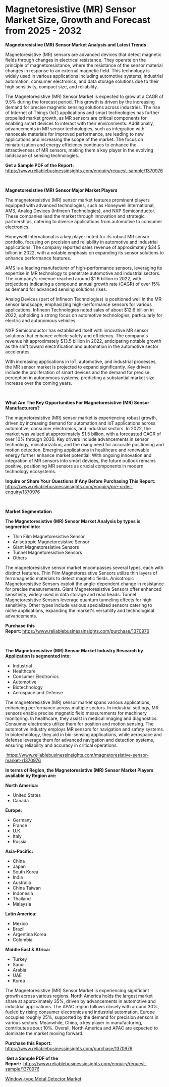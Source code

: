 <p><h1>Magnetoresistive (MR) Sensor Market Size, Growth and Forecast from 2025 - 2032</h1></p><p><strong>Magnetoresistive (MR) Sensor Market Analysis and Latest Trends</strong></p>
<p><p>Magnetoresistive (MR) sensors are advanced devices that detect magnetic fields through changes in electrical resistance. They operate on the principle of magnetoresistance, where the resistance of the sensor material changes in response to an external magnetic field. This technology is widely used in various applications including automotive systems, industrial automation, consumer electronics, and data storage solutions due to their high sensitivity, compact size, and reliability.</p><p>The Magnetoresistive (MR) Sensor Market is expected to grow at a CAGR of 9.5% during the forecast period. This growth is driven by the increasing demand for precise magnetic sensing solutions across industries. The rise of Internet of Things (IoT) applications and smart technologies has further propelled market growth, as MR sensors are critical components for enabling smart devices to interact with their environments. Additionally, advancements in MR sensor technologies, such as integration with nanoscale materials for improved performance, are leading to new applications and increasing the scope of the market. The focus on miniaturization and energy efficiency continues to enhance the attractiveness of MR sensors, making them a key player in the evolving landscape of sensing technologies.</p></p>
<p><strong>Get a Sample PDF of the Report:&nbsp;</strong> <a href="https://www.reliablebusinessinsights.com/enquiry/request-sample/1370976?utm_campaign=3074&utm_medium=2&utm_source=Github&utm_content=ia&utm_term=22032025&utm_id=magnetoresistive-mr-sensor">https://www.reliablebusinessinsights.com/enquiry/request-sample/1370976</a></p>
<p>&nbsp;</p>
<p><strong>Magnetoresistive (MR) Sensor Major Market Players</strong></p>
<p><p>The magnetoresistive (MR) sensor market features prominent players equipped with advanced technologies, such as Honeywell International, AMS, Analog Devices (Infineon Technologies), and NXP Semiconductor. These companies lead the market through innovation and strategic partnerships, catering to diverse applications from automotive to consumer electronics.</p><p>Honeywell International is a key player noted for its robust MR sensor portfolio, focusing on precision and reliability in automotive and industrial applications. The company reported sales revenue of approximately $34.5 billion in 2022, with a notable emphasis on expanding its sensor solutions to enhance performance features.</p><p>AMS is a leading manufacturer of high-performance sensors, leveraging its expertise in MR technology to penetrate automotive and industrial sectors. The company's revenue reached around $1.6 billion in 2022, with projections indicating a compound annual growth rate (CAGR) of over 15% as demand for advanced sensing solutions rises.</p><p>Analog Devices (part of Infineon Technologies) is positioned well in the MR sensor landscape, emphasizing high-performance sensors for various applications. Infineon Technologies noted sales of about $12.6 billion in 2022, upholding a strong focus on automotive technologies, particularly for electric and autonomous vehicles.</p><p>NXP Semiconductor has established itself with innovative MR sensor solutions that enhance vehicle safety and efficiency. The company's revenue hit approximately $13.5 billion in 2022, anticipating notable growth as the shift toward electrification and automation in the automotive sector accelerates.</p><p>With increasing applications in IoT, automotive, and industrial processes, the MR sensor market is projected to expand significantly. Key drivers include the proliferation of smart devices and the demand for precise perception in autonomous systems, predicting a substantial market size increase over the coming years.</p></p>
<p>&nbsp;</p>
<p><strong>What Are The Key Opportunities For Magnetoresistive (MR) Sensor Manufacturers?</strong></p>
<p><p>The magnetoresistive (MR) sensor market is experiencing robust growth, driven by increasing demand for automation and IoT applications across automotive, consumer electronics, and industrial sectors. In 2022, the market was valued at approximately $1.5 billion, with a forecasted CAGR of over 10% through 2030. Key drivers include advancements in sensor technology, miniaturization, and the rising need for accurate positioning and motion detection. Emerging applications in healthcare and renewable energy further enhance market potential. With ongoing innovation and integration of MR sensors into smart devices, the future outlook remains positive, positioning MR sensors as crucial components in modern technology ecosystems.</p></p>
<p><strong>Inquire or Share Your Questions If Any Before Purchasing This Report:</strong> <a href="https://www.reliablebusinessinsights.com/enquiry/pre-order-enquiry/1370976?utm_campaign=3074&utm_medium=2&utm_source=Github&utm_content=ia&utm_term=22032025&utm_id=magnetoresistive-mr-sensor">https://www.reliablebusinessinsights.com/enquiry/pre-order-enquiry/1370976</a></p>
<p>&nbsp;</p>
<p><strong>Market Segmentation</strong></p>
<p><strong>The Magnetoresistive (MR) Sensor Market Analysis by types is segmented into:</strong></p>
<p><ul><li>Thin Film Magnetoresistive Sensor</li><li>Anisotropic Magnetoresistive Sensor</li><li>Giant Magnetoresistive Sensors</li><li>Tunnel Magnetoresistive Sensors</li><li>Others</li></ul></p>
<p><p>The magnetoresistive sensor market encompasses several types, each with distinct features. Thin Film Magnetoresistive Sensors utilize thin layers of ferromagnetic materials to detect magnetic fields. Anisotropic Magnetoresistive Sensors exploit the angle-dependent change in resistance for precise measurements. Giant Magnetoresistive Sensors offer enhanced sensitivity, widely used in data storage and read heads. Tunnel Magnetoresistive Sensors leverage quantum tunneling effects for high sensitivity. Other types include various specialized sensors catering to niche applications, expanding the market's versatility and technological advancements.</p></p>
<p><strong>Purchase this Report:&nbsp;</strong><a href="https://www.reliablebusinessinsights.com/purchase/1370976?utm_campaign=3074&utm_medium=2&utm_source=Github&utm_content=ia&utm_term=22032025&utm_id=magnetoresistive-mr-sensor">https://www.reliablebusinessinsights.com/purchase/1370976</a></p>
<p>&nbsp;</p>
<p><strong>The Magnetoresistive (MR) Sensor Market Industry Research by Application is segmented into:</strong></p>
<p><ul><li>Industrial</li><li>Healthcare</li><li>Consumer Electronics</li><li>Automotive</li><li>Biotechnology</li><li>Aerospace and Defense</li></ul></p>
<p><p>The magnetoresistive (MR) sensor market spans various applications, enhancing performance across multiple sectors. In industrial settings, MR sensors enable precise magnetic field measurements for machinery monitoring. In healthcare, they assist in medical imaging and diagnostics. Consumer electronics utilize them for position and motion sensing. The automotive industry employs MR sensors for navigation and safety systems. In biotechnology, they aid in bio-sensing applications, while aerospace and defense leverage them for advanced navigation and detection systems, ensuring reliability and accuracy in critical operations.</p></p>
<p><a href="https://www.reliablebusinessinsights.com/magnetoresistive-sensor-market-r1370976?utm_campaign=3074&utm_medium=2&utm_source=Github&utm_content=ia&utm_term=22032025&utm_id=magnetoresistive-mr-sensor">&nbsp;https://www.reliablebusinessinsights.com/magnetoresistive-sensor-market-r1370976</a></p>
<p><strong>In terms of Region, the Magnetoresistive (MR) Sensor Market Players available by Region are:</strong></p>
<p>
    <p> <strong> North America: </strong>
        <ul>
            <li>United States</li>
            <li>Canada</li>
        </ul>
        </p> 
    <p> <strong> Europe: </strong>
        <ul>
            <li>Germany</li>
            <li>France</li>
            <li>U.K.</li>
            <li>Italy</li>
            <li>Russia</li>
        </ul>
        </p> 
    <p> <strong> Asia-Pacific: </strong>
        <ul>
            <li>China</li>
            <li>Japan</li>
            <li>South Korea</li>
            <li>India</li>
            <li>Australia</li>
            <li>China Taiwan</li>
            <li>Indonesia</li>
            <li>Thailand</li>
            <li>Malaysia</li>
        </ul>
        </p> 
    <p> <strong> Latin America: </strong>
        <ul>
            <li>Mexico</li>
            <li>Brazil</li>
            <li>Argentina Korea</li>
            <li>Colombia</li>
        </ul>
        </p> 
    <p> <strong> Middle East & Africa: </strong>
        <ul>
            <li>Turkey</li>
            <li>Saudi</li>
            <li>Arabia</li>
            <li>UAE</li>
            <li>Korea</li>
        </ul>
    </p>
    </p>
<p><p>The Magnetoresistive (MR) Sensor Market is experiencing significant growth across various regions. North America holds the largest market share at approximately 35%, driven by advancements in automotive and industrial applications. The APAC region follows closely with around 30%, fueled by rising consumer electronics and industrial automation. Europe occupies roughly 25%, supported by the demand for precision sensors in various sectors. Meanwhile, China, a key player in manufacturing, contributes about 10%. Overall, North America and APAC are expected to dominate the market moving forward.</p></p>
<p><strong>Purchase this Report: </strong><a href="https://www.reliablebusinessinsights.com/purchase/1370976?utm_campaign=3074&utm_medium=2&utm_source=Github&utm_content=ia&utm_term=22032025&utm_id=magnetoresistive-mr-sensor">https://www.reliablebusinessinsights.com/purchase/1370976</a></p>
<p>&nbsp;<strong>Get a Sample PDF of the Report:&nbsp;&nbsp;</strong><a href="https://www.reliablebusinessinsights.com/enquiry/request-sample/1370976?utm_campaign=3074&utm_medium=2&utm_source=Github&utm_content=ia&utm_term=22032025&utm_id=magnetoresistive-mr-sensor">https://www.reliablebusinessinsights.com/enquiry/request-sample/1370976</a></p>
<p><strong></strong></p>
<p><p><a href="https://github.com/anggigpps/Market-Research-Report-List-1/blob/main/window-type-metal-detector-market.md?utm_campaign=3074&utm_medium=2&utm_source=Github&utm_content=ia&utm_term=22032025&utm_id=magnetoresistive-mr-sensor">Window-type Metal Detector Market</a></p></p>